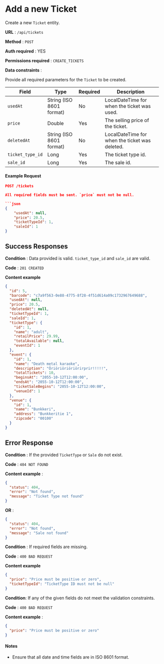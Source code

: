 # Add a new Ticket

Create a new `Ticket` entity.

**URL** : `/api/tickets`

**Method** : `POST`

**Auth required** : YES

**Permissions required** : `CREATE_TICKETS`

**Data constraints** :

Provide all required parameters for the `Ticket` to be created.

| Field            | Type                     | Required | Description                                    |
| ---------------- | ------------------------ | -------- | ---------------------------------------------- |
| `usedAt`         | String (ISO 8601 format) | No       | LocalDateTime for when the ticket was used.    |
| `price`          | Double                   | Yes      | The selling price of the ticket.               |
| `deletedAt`      | String (ISO 8601 format) | No       | LocalDateTime for when the ticket was deleted. |
| `ticket_type_id` | Long                     | Yes      | The ticket type id.                            |
| `sale_id`        | Long                     | Yes      | The sale id.                                   |

#### Example Request

````json
POST /tickets

All required fields must be sent. `price` must not be null.

```json
{
    "usedAt": null,
    "price": 20.5,
    "ticketTypeId": 1,
    "saleId": 1
}
````

## Success Responses

**Condition** : Data provided is valid. `ticket_type_id` and `sale_id` are valid.

**Code** : `201 CREATED`

**Content example**

```json
{
  "id": 5,
  "barcode": "c7a9f563-0e88-4775-8f28-4f51d614a09c1732967649688",
  "usedAt": null,
  "price": 20.5,
  "deletedAt": null,
  "ticketTypeId": 1,
  "saleId": 1,
  "ticketType": {
    "id": 1,
    "name": "adult",
    "retailPrice": 29.99,
    "totalAvailable": null,
    "eventId": 1
  },
  "event": {
    "id": 1,
    "name": "Death metal karaoke",
    "description": "Öriöriöriöriörirprir!!!!!",
    "totalTickets": 10,
    "beginsAt": "2055-10-12T12:00:00",
    "endsAt": "2055-10-12T12:00:00",
    "ticketSaleBegins": "2055-10-12T12:00:00",
    "venueId": 1
  },
  "venue": {
    "id": 1,
    "name": "Bunkkeri",
    "address": "Bunkkeritie 1",
    "zipcode": "00100"
  }
}
```

## Error Response

**Condition** : If the provided `TicketType` or `Sale` do not exist.

**Code** : `404 NOT FOUND`

**Content example** :

```json
{
  "status": 404,
  "error": "Not found",
  "message": "Ticket Type not found"
}
```

**OR** :

```json
{
  "status": 404,
  "error": "Not found",
  "message": "Sale not found"
}
```

**Condition** : If required fields are missing.

**Code** : `400 BAD REQUEST`

**Content example**

```json
{
  "price": "Price must be positive or zero",
  "ticketTypeId": "TicketType ID must not be null"
}
```

**Condition**: If any of the given fields do not meet the validation constraints.

**Code** : `400 BAD REQUEST`

**Content example** :

```json
{
  "price": "Price must be positive or zero"
}
```

#### Notes

- Ensure that all date and time fields are in ISO 8601 format.
